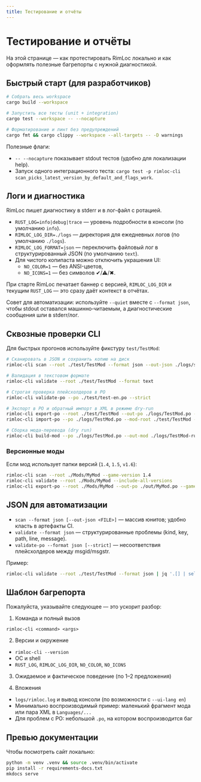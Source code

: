 ```yaml
---
title: Тестирование и отчёты
---
```


# Тестирование и отчёты

На этой странице — как протестировать RimLoc локально и как оформлять полезные багрепорты с нужной диагностикой.

## Быстрый старт (для разработчиков)

```bash
# Собрать весь workspace
cargo build --workspace

# Запустить все тесты (unit + integration)
cargo test --workspace -- --nocapture

# Форматирование и линт без предупреждений
cargo fmt && cargo clippy --workspace --all-targets -- -D warnings
```

Полезные флаги:

- `-- --nocapture` показывает stdout тестов (удобно для локализации help).
- Запуск одного интеграционного теста: `cargo test -p rimloc-cli scan_picks_latest_version_by_default_and_flags_work`.

## Логи и диагностика

RimLoc пишет диагностику в stderr и в лог-файл с ротацией.

- `RUST_LOG=info|debug|trace` — уровень подробности в консоли (по умолчанию `info`).
- `RIMLOC_LOG_DIR=./logs` — директория для ежедневных логов (по умолчанию `./logs`).
- `RIMLOC_LOG_FORMAT=json` — переключить файловый лог в структурированный JSON (по умолчанию `text`).
- Для чистого копипаста можно отключить украшения UI:
  - `NO_COLOR=1` — без ANSI-цветов,
  - `NO_ICONS=1` — без символов ✔/⚠/✖.

При старте RimLoc печатает баннер с версией, `RIMLOC_LOG_DIR` и текущим `RUST_LOG` — это сразу даёт контекст в отчётах.

Совет для автоматизации: используйте `--quiet` вместе с `--format json`, чтобы stdout оставался машинно‑читаемым, а диагностические сообщения шли в stderr/лог.

## Сквозные проверки CLI

Для быстрых прогонов используйте фикстуру `test/TestMod`:

```bash
# Сканировать в JSON и сохранить копию на диск
rimloc-cli scan --root ./test/TestMod --format json --out-json ./logs/scan.json

# Валидация в текстовом формате
rimloc-cli validate --root ./test/TestMod --format text

# Строгая проверка плейсхолдеров в PO
rimloc-cli validate-po --po ./test/test-en.po --strict

# Экспорт в PO и обратный импорт в XML в режиме dry-run
rimloc-cli export-po --root ./test/TestMod --out-po ./logs/TestMod.po --lang ru
rimloc-cli import-po --po ./logs/TestMod.po --mod-root ./test/TestMod --dry-run

# Сборка мода-перевода (dry run)
rimloc-cli build-mod --po ./logs/TestMod.po --out-mod ./logs/TestMod-ru --lang ru --dry-run
```

### Версионные моды

Если мод использует папки версий (`1.4`, `1.5`, `v1.6`):

```bash
rimloc-cli scan --root ./Mods/MyMod --game-version 1.4
rimloc-cli validate --root ./Mods/MyMod --include-all-versions
rimloc-cli export-po --root ./Mods/MyMod --out-po ./out/MyMod.po --game-version v1.6
```

## JSON для автоматизации

- `scan --format json [--out-json <FILE>]` — массив юнитов; удобно класть в артефакты CI.
- `validate --format json` — структурированные проблемы (kind, key, path, line, message).
- `validate-po --format json [--strict]` — несоответствия плейсхолдеров между msgid/msgstr.

Пример:

```bash
rimloc-cli validate --root ./test/TestMod --format json | jq '.[] | select(.kind=="duplicate")'
```

## Шаблон багрепорта

Пожалуйста, указывайте следующее — это ускорит разбор:

1) Команда и полный вызов

```
rimloc-cli <command> <args>
```

2) Версии и окружение

- `rimloc-cli --version`
- ОС и shell
- `RUST_LOG`, `RIMLOC_LOG_DIR`, `NO_COLOR`, `NO_ICONS`

3) Ожидаемое и фактическое поведение (по 1–2 предложения)

4) Вложения

- `logs/rimloc.log` и вывод консоли (по возможности с `--ui-lang en`)
- Минимально воспроизводимый пример: маленький фрагмент мода или пара XML в `Languages/...`
- Для проблем с PO: небольшой `.po`, на котором воспроизводится баг

## Превью документации

Чтобы посмотреть сайт локально:

```bash
python -m venv .venv && source .venv/bin/activate
pip install -r requirements-docs.txt
mkdocs serve
```
